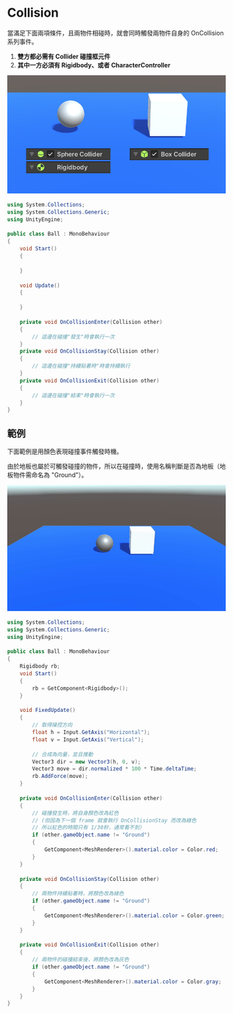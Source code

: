 # Collision

當滿足下面兩項條件，且兩物件相碰時，就會同時觸發兩物件自身的 OnCollision 系列事件。
1. **雙方都必需有 Collider 碰撞框元件**
2. **其中一方必須有 Rigidbody、或者 CharacterController**

![compnent](./component.jpg)

```csharp
using System.Collections;
using System.Collections.Generic;
using UnityEngine;

public class Ball : MonoBehaviour
{
    void Start()
    {

    }

    void Update()
    {

    }

    private void OnCollisionEnter(Collision other)
    {
        // 這邊在碰撞"發生"時會執行一次
    }
    private void OnCollisionStay(Collision other)
    {
        // 這邊在碰撞"持續貼著時"時會持續執行
    }
    private void OnCollisionExit(Collision other)
    {
        // 這邊在碰撞"結束"時會執行一次
    }
}
```


## 範例

下面範例是用顏色表現碰撞事件觸發時機。

由於地板也屬於可觸發碰撞的物件，所以在碰撞時，使用名稱判斷是否為地板（地板物件需命名為 "Ground"）。

![change-color](./change-color.gif)

```csharp
using System.Collections;
using System.Collections.Generic;
using UnityEngine;

public class Ball : MonoBehaviour
{
    Rigidbody rb;
    void Start()
    {
        rb = GetComponent<Rigidbody>();
    }

    void FixedUpdate()
    {
        // 取得操控方向
        float h = Input.GetAxis("Horizontal");
        float v = Input.GetAxis("Vertical");

        // 合成為向量，並且推動
        Vector3 dir = new Vector3(h, 0, v);
        Vector3 move = dir.normalized * 100 * Time.deltaTime;
        rb.AddForce(move);
    }

    private void OnCollisionEnter(Collision other)
    {
        // 碰撞發生時，將自身顏色改為紅色
        // (但因為下一個 frame 就會執行 OnCollisionStay 而改為綠色
        // 所以紅色的時間只有 1/30秒，通常看不到）
        if (other.gameObject.name != "Ground")
        {
            GetComponent<MeshRenderer>().material.color = Color.red;
        }
    }

    private void OnCollisionStay(Collision other)
    {
        // 兩物件持續貼著時，將顏色改為綠色
        if (other.gameObject.name != "Ground")
        {
            GetComponent<MeshRenderer>().material.color = Color.green;
        }
    }

    private void OnCollisionExit(Collision other)
    {
        // 兩物件的碰撞結束後，將顏色改為灰色
        if (other.gameObject.name != "Ground")
        {
            GetComponent<MeshRenderer>().material.color = Color.gray;
        }
    }
}

```